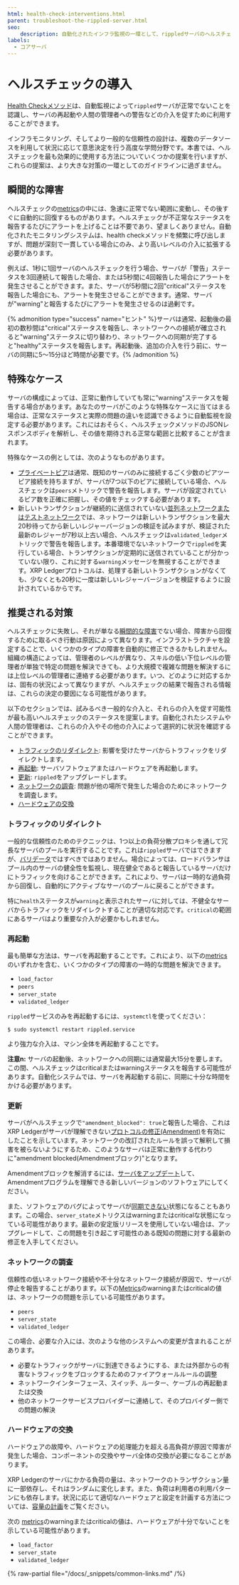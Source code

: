 ```yaml
---
html: health-check-interventions.html
parent: troubleshoot-the-rippled-server.html
seo:
    description: 自動化されたインフラ監視の一環として、rippledサーバのヘルスチェックを使用します。
labels:
  - コアサーバ
---
```

# ヘルスチェックの導入

[Health Checkメソッド](../../references/http-websocket-apis/peer-port-methods/health-check.md)は、自動監視によって`rippled`サーバが正常でないことを認識し、サーバの再起動や人間の管理者への警告などの介入を促すために利用することができます。

インフラモニタリング、そしてより一般的な信頼性の設計は、複数のデータソースを利用して状況に応じて意思決定を行う高度な学問分野です。本書では、ヘルスチェックを最も効果的に使用する方法についていくつかの提案を行いますが、これらの提案は、より大きな対策の一環としてのガイドラインに過ぎません。

## 瞬間的な障害

ヘルスチェックの[metrics][]の中には、急速に正常でない範囲に変動し、その後すぐに自動的に回復するものがあります。ヘルスチェックが不正常なステータスを報告するたびにアラートを上げることは不要であり、望ましくありません。自動化されたモニタリングシステムは、health checkメソッドを頻繁に呼び出しますが、問題が深刻で一貫している場合にのみ、より高いレベルの介入に拡張する必要があります。

例えば、1秒に1回サーバのヘルスチェックを行う場合、サーバが「警告」ステータスを3回連続して報告した場合、または5秒間に4回報告した場合にアラートを発生させることができます。また、サーバが5秒間に2回"critical"ステータスを報告した場合にも、アラートを発生させることができます。通常、サーバが"warning"と報告するたびにアラートを発生させるのは過剰です。

{% admonition type="success" name="ヒント" %}サーバは通常、起動後の最初の数秒間は"critical"ステータスを報告し、ネットワークへの接続が確立されると"warning"ステータスに切り替わり、ネットワークへの同期が完了すると"healthy"ステータスを報告します。再起動後、追加の介入を行う前に、サーバの同期に5～15分ほど時間が必要です。{% /admonition %}

## 特殊なケース

サーバの構成によっては、正常に動作していても常に”warning"ステータスを報告する場合があります。あなたのサーバがこのような特殊なケースに当てはまる場合は、正常なステータスと実際の問題の違いを認識できるように自動監視を設定する必要があります。これにはおそらく、ヘルスチェックメソッドのJSONレスポンスボディを解析し、その値を期待される正常な範囲と比較することが含まれます。

特殊なケースの例としては、次のようなものがあります。

- [プライベートピア](../../concepts/networks-and-servers/peer-protocol.md#private-peers)は通常、既知のサーバのみに接続するごく少数のピアツーピア接続を持ちますが、サーバが7つ以下のピアに接続している場合、ヘルスチェックは`peers`メトリックで警告を報告します。サーバが設定されているピア数を正確に把握し、その値をチェックする必要があります。
- 新しいトランザクションが継続的に送信されていない[並列ネットワークまたはテストネットワーク](../../concepts/networks-and-servers/parallel-networks.md)では、ネットワークは新しいトランザクションを最大20秒待ってから新しいレジャーバージョンの検証を試みますが、検証された最新のレジャーが7秒以上古い場合、ヘルスチェックは`validated_ledger`メトリックで警告を報告します。本番環境でないネットワークで`rippled`を実行している場合、トランザクションが定期的に送信されていることが分かっていない限り、これに対する`warning`メッセージを無視することができます。XRP Ledgerプロトコルは、処理する新しいトランザクションがなくても、少なくとも20秒に一度は新しいレジャーバージョンを検証するように設計されているからです。

## 推奨される対策

ヘルスチェックに失敗し、それが単なる[瞬間的な障害](#瞬間的な障害)でない場合、障害から回復するために取るべき行動は原因によって異なります。インフラストラクチャを設定することで、いくつかのタイプの障害を自動的に修正できるかもしれません。組織の構造によっては、管理者のレベルが異なり、スキルの低い下位レベルの管理者が単独で特定の問題を解決できても、より大規模で複雑な問題を解決するには上位レベルの管理者に連絡する必要があります。いつ、どのように対応するかは、固有の状況によって異なりますが、ヘルスチェックの結果で報告される情報は、これらの決定の要因になる可能性があります。

以下のセクションでは、試みるべき一般的な介入と、それらの介入を促す可能性が最も高いヘルスチェックのステータスを提案します。自動化されたシステムや人間の管理者は、これらの介入やその他の介入によって選択的に状況を確認することができます。

- [トラフィックのリダイレクト](#トラフィックのリダイレクト): 影響を受けたサーバからトラフィックをリダイレクトします。
- [再起動](#再起動): サーバソフトウェアまたはハードウェアを再起動します。
- [更新](#更新): `rippled`をアップグレードします。
- [ネットワークの調査](#ネットワークの調査): 問題が他の場所で発生した場合のためにネットワークを調査します。
- [ハードウェアの交換](#ハードウェアの交換)


### トラフィックのリダイレクト

一般的な信頼性のためのテクニックは、1つ以上の負荷分散プロキシを通して冗長なサーバのプールを実行することです。これは`rippled`サーバではできますが、[バリデータ](../../concepts/networks-and-servers/rippled-server-modes.md)ではすべきではありません。場合によっては、ロードバランサはプール内のサーバの健全性を監視し、現在健全であると報告しているサーバだけにトラフィックを向けることができます。これにより、サーバは一時的な過負荷から回復し、自動的にアクティブなサーバのプールに戻ることができます。

特に`health`ステータスが`warning`と表示されたサーバに対しては、不健全なサーバからトラフィックをリダイレクトすることが適切な対応です。`critical`の範囲にあるサーバはより重要な介入が必要かもしれません。


### 再起動

最も簡単な方法は、サーバを再起動することです。これにより、以下の[metrics][]のいずれかを含む、いくつかのタイプの障害の一時的な問題を解決できます。

- `load_factor`
- `peers`
- `server_state`
- `validated_ledger`

`rippled`サービスのみを再起動するには、`systemctl`を使ってください：

```
$ sudo systemctl restart rippled.service
```

より強力な介入は、マシン全体を再起動することです。

**注意n:** サーバの起動後、ネットワークへの同期には通常最大15分を要します。この間、ヘルスチェックはcriticalまたはwarningステータスを報告する可能性があります。自動化システムでは、サーバを再起動する前に、同期に十分な時間をかける必要があります。


### 更新

サーバがヘルスチェックで`"amendment_blocked": true`と報告した場合、これはXRP Ledgerがサーバが理解できない[プロトコルの修正(Amendment)](../../concepts/networks-and-servers/amendments.md)を有効にしたことを示しています。ネットワークの改訂されたルールを誤って解釈して損害を被らないようにするため、このようなサーバは正常に動作する代わりに"amendment blocked(Amendmentブロック)"となります。

Amendmentブロックを解消するには、[サーバをアップデート](../installation/index.md)して、Amendmentプログラムを理解できる新しいバージョンのソフトウェアにしてください。

また、ソフトウェアのバグによってサーバが[同期できない](server-doesnt-sync.md)状態になることもあります。この場合、`server_state`メトリクスはwarningまたはcriticalな状態になっている可能性があります。最新の安定版リリースを使用していない場合は、アップグレードして、この問題を引き起こす可能性のある既知の問題に対する最新の修正を入手してください。


### ネットワークの調査

信頼性の低いネットワーク接続や不十分なネットワーク接続が原因で、サーバが停止を報告することがあります。以下の[Metrics][]のwarningまたはcriticalの値は、ネットワークの問題を示している可能性があります。

- `peers`
- `server_state`
- `validated_ledger`

この場合、必要な介入には、次のような他のシステムへの変更が含まれることがあります。

- 必要なトラフィックがサーバに到達できるようにする、または外部からの有害なトラフィックをブロックするためのファイアウォールルールの調整
- ネットワークインターフェース、スイッチ、ルーター、ケーブルの再起動または交換
- 他のネットワークサービスプロバイダーに連絡して、そのプロバイダー側での問題の解決



### ハードウェアの交換

ハードウェアの故障や、ハードウェアの処理能力を超える高負荷が原因で障害が発生した場合、コンポーネントの交換やサーバ全体の交換が必要になることがあります。

XRP Ledgerのサーバにかかる負荷の量は、ネットワークのトランザクション量に一部依存し、それはランダムに変化します。また、負荷は利用者の利用パターンにも依存します。状況に応じて適切なハードウェアと設定を計画する方法については、[容量の計画](../installation/capacity-planning.md)をご覧ください。

次の [metrics][]のwarningまたはcriticalの値は、ハードウェアが十分でないことを示している可能性があります。

- `load_factor`
- `server_state`
- `validated_ledger`







[metrics]: ../../references/http-websocket-apis/peer-port-methods/health-check.md#レスポンスのフォーマット

{% raw-partial file="/docs/_snippets/common-links.md" /%}
